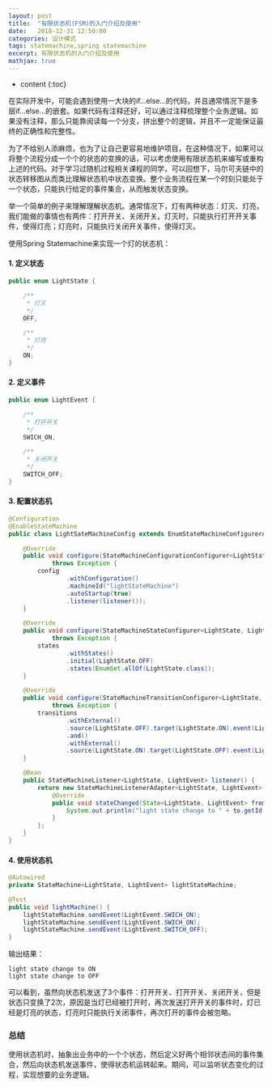 ```yaml
---
layout: post
title:  "有限状态机(FSM)的入门介绍及使用"
date:   2018-12-31 12:50:00
categories: 设计模式
tags: statemachine,spring statemachine
excerpt: 有限状态机的入门介绍及使用
mathjax: true
---
```


* content
{:toc}

在实际开发中，可能会遇到使用一大块的if...else...的代码，并且通常情况下是多层if...else...的嵌套。如果代码有注释还好，可以通过注释梳理整个业务逻辑。如果没有注释，那么只能靠阅读每一个分支，拼出整个的逻辑，并且不一定能保证最终的正确性和完整性。

为了不给别人添麻烦，也为了让自己更容易地维护项目，在这种情况下，如果可以将整个流程分成一个个的状态的变换的话，可以考虑使用有限状态机来编写或重构上述的代码。对于学习过随机过程相关课程的同学，可以回想下，马尔可夫链中的状态转移图从而类比理解状态机中状态变换。整个业务流程在某一个时刻只能处于一个状态，只能执行给定的事件集合，从而触发状态变换。

举一个简单的例子来理解理解状态机。通常情况下，灯有两种状态：灯灭、灯亮，我们能做的事情也有两件：打开开关、关闭开关。灯灭时，只能执行打开开关事件，使得灯亮；灯亮时，只能执行关闭开关事件，使得灯灭。

使用Spring Statemachine来实现一个灯的状态机：

#### 1. 定义状态

```java
public enum LightState {

    /**
     * 灯灭
     */
    OFF,

    /**
     * 灯亮
     */
    ON;
}
```

#### 2. 定义事件

```java
public enum LightEvent {

    /**
     * 打开开关
     */
    SWICH_ON,

    /**
     * 关闭开关
     */
    SWITCH_OFF;
}
```

#### 3. 配置状态机

```java
@Configuration
@EnableStateMachine
public class LightSateMachineConfig extends EnumStateMachineConfigurerAdapter<LightState, LightEvent> {

    @Override
    public void configure(StateMachineConfigurationConfigurer<LightState, LightEvent> config)
            throws Exception {
        config
                .withConfiguration()
                .machineId("lightStateMachine")
                .autoStartup(true)
                .listener(listener());
    }

    @Override
    public void configure(StateMachineStateConfigurer<LightState, LightEvent> states)
            throws Exception {
        states
                .withStates()
                .initial(LightState.OFF)
                .states(EnumSet.allOf(LightState.class));
    }

    @Override
    public void configure(StateMachineTransitionConfigurer<LightState, LightEvent> transitions)
            throws Exception {
        transitions
                .withExternal()
                .source(LightState.OFF).target(LightState.ON).event(LightEvent.SWICH_ON)
                .and()
                .withExternal()
                .source(LightState.ON).target(LightState.OFF).event(LightEvent.SWITCH_OFF);
    }

    @Bean
    public StateMachineListener<LightState, LightEvent> listener() {
        return new StateMachineListenerAdapter<LightState, LightEvent>() {
            @Override
            public void stateChanged(State<LightState, LightEvent> from, State<LightState, LightEvent> to) {
                System.out.println("light state change to " + to.getId());
            }
        };
    }
}
```

#### 4. 使用状态机

```java
@Autowired
private StateMachine<LightState, LightEvent> lightStateMachine;

@Test
public void lightMachine() {
    lightStateMachine.sendEvent(LightEvent.SWICH_ON);
    lightStateMachine.sendEvent(LightEvent.SWICH_ON);
    lightStateMachine.sendEvent(LightEvent.SWITCH_OFF);
}
```

输出结果：

```
light state change to ON
light state change to OFF
```

可以看到，虽然向状态机发送了3个事件：打开开关、打开开关、关闭开关，但是状态只变换了2次，原因是当灯已经被打开时，再次发送打开开关的事件时，灯已经是灯亮的状态，灯亮时只能执行关闭事件，再次打开的事件会被忽略。

### 总结

使用状态机时，抽象出业务中的一个个状态，然后定义好两个相邻状态间的事件集合，然后向状态机发送事件，使得状态机运转起来。期间，可以监听状态变化的过程，实现想要的业务逻辑。